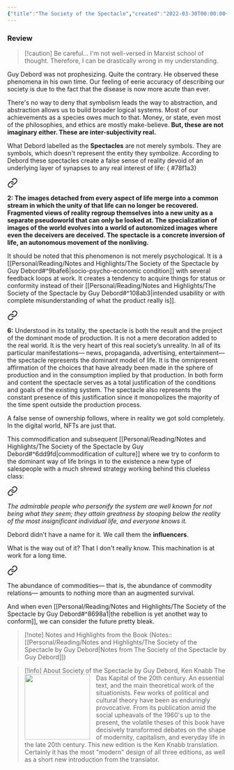 ```yaml
---
{"title":"The Society of the Spectacle","created":"2022-03-30T00:00:00+06:00","updated":"2023-01-27T15:26:02+06:00","read_at":["2022-04-25T00:00:00+06:00"],"read_count":1,"authors":["Guy Debord","Donald Nicholson-Smith"],"isbn10":942299795,"status":"Read","rating":5,"reviewed":true,"cover":"https://i.gr-assets.com/images/S/compressed.photo.goodreads.com/books/1370746722l/381440.jpg","dg-publish":true,"dg-note-icon":2,"dg-metatags":{"og:image":"https://i.gr-assets.com/images/S/compressed.photo.goodreads.com/books/1370746722l/381440.jpg"},"tags":["sociology","economics","marxism"],"permalink":"/personal/reading/books/read/the-society-of-the-spectacle-by-guy-debord/","metatags":{"og:image":"https://i.gr-assets.com/images/S/compressed.photo.goodreads.com/books/1370746722l/381440.jpg"},"dgPassFrontmatter":true,"noteIcon":2}
---
```


### Review

> [!caution] Be careful…
> I'm not well-versed in Marxist school of thought. Therefore, I can be drastically wrong in my understanding.

Guy Debord was not prophesizing. Quite the contrary. He observed these phenomena in his own time. Our feeling of eerie accuracy of describing our society is due to the fact that the disease is now more acute than ever.

There's no way to deny that symbolism leads the way to abstraction, and abstraction allows us to build broader logical systems. Most of our achievements as a species owes much to that. Money, or state, even most of the philosophies, and ethics are mostly make-believe. **But, these are not imaginary either. These are inter-subjectivity real.**

What Debord labelled as the **Spectacles** are not merely symbols. They are symbols, which doesn't represent the entity they symbolize. According to Debord these spectacles create a false sense of reality devoid of an underlying layer of synapses to any real interest of life:
{ #78f1a3}



<div class="transclusion internal-embed is-loaded"><a class="markdown-embed-link" href="/personal/reading/notes-and-highlights/the-society-of-the-spectacle-by-guy-debord/#20c0a7" aria-label="Open link"><svg xmlns="http://www.w3.org/2000/svg" width="24" height="24" viewBox="0 0 24 24" fill="none" stroke="currentColor" stroke-width="2" stroke-linecap="round" stroke-linejoin="round" class="svg-icon lucide-link"><path d="M10 13a5 5 0 0 0 7.54.54l3-3a5 5 0 0 0-7.07-7.07l-1.72 1.71"></path><path d="M14 11a5 5 0 0 0-7.54-.54l-3 3a5 5 0 0 0 7.07 7.07l1.71-1.71"></path></svg></a><div class="markdown-embed">



**2: The images detached from every aspect of life merge into a common stream in which the unity of that life can no longer be recovered. Fragmented views of reality regroup themselves into a new unity as a separate pseudoworld that can only be looked at. The specialization of images of the world evolves into a world of autonomized images where even the deceivers are deceived. The spectacle is a concrete inversion of life, an autonomous movement of the nonliving.** 

</div></div>


It should be noted that this phenomenon is not merely psychological. It is a [[Personal/Reading/Notes and Highlights/The Society of the Spectacle by Guy Debord#^9bafe6\|socio-psycho-economic condition]] with several feedback loops at work. It creates a tendency to acquire things for status or conformity instead of their [[Personal/Reading/Notes and Highlights/The Society of the Spectacle by Guy Debord#^108ab3\|intended usability or with complete misunderstanding of what the product really is]].


<div class="transclusion internal-embed is-loaded"><a class="markdown-embed-link" href="/personal/reading/notes-and-highlights/the-society-of-the-spectacle-by-guy-debord/#213149" aria-label="Open link"><svg xmlns="http://www.w3.org/2000/svg" width="24" height="24" viewBox="0 0 24 24" fill="none" stroke="currentColor" stroke-width="2" stroke-linecap="round" stroke-linejoin="round" class="svg-icon lucide-link"><path d="M10 13a5 5 0 0 0 7.54.54l3-3a5 5 0 0 0-7.07-7.07l-1.72 1.71"></path><path d="M14 11a5 5 0 0 0-7.54-.54l-3 3a5 5 0 0 0 7.07 7.07l1.71-1.71"></path></svg></a><div class="markdown-embed">



**6:** Understood in its totality, the spectacle is both the result and the project of the dominant mode of production. It is not a mere decoration added to the real world. It is the very heart of this real society’s unreality. In all of its particular manifestations— news, propaganda, advertising, entertainment— the spectacle represents the dominant model of life. It is the omnipresent affirmation of the choices that have already been made in the sphere of production and in the consumption implied by that production. In both form and content the spectacle serves as a total justification of the conditions and goals of the existing system. The spectacle also represents the constant presence of this justification since it monopolizes the majority of the time spent outside the production process. 

</div></div>


A false sense of ownership follows, where in reality we got sold completely. In the digital world, NFTs are just that.

This commodification and subsequent [[Personal/Reading/Notes and Highlights/The Society of the Spectacle by Guy Debord#^6dd9fd\|commodification of culture]] where we try to conform to the dominant way of life brings in to the existence a new type of salespeople with a much shrewd strategy working behind this clueless class:


<div class="transclusion internal-embed is-loaded"><a class="markdown-embed-link" href="/personal/reading/notes-and-highlights/the-society-of-the-spectacle-by-guy-debord/#c8ba7e" aria-label="Open link"><svg xmlns="http://www.w3.org/2000/svg" width="24" height="24" viewBox="0 0 24 24" fill="none" stroke="currentColor" stroke-width="2" stroke-linecap="round" stroke-linejoin="round" class="svg-icon lucide-link"><path d="M10 13a5 5 0 0 0 7.54.54l3-3a5 5 0 0 0-7.07-7.07l-1.72 1.71"></path><path d="M14 11a5 5 0 0 0-7.54-.54l-3 3a5 5 0 0 0 7.07 7.07l1.71-1.71"></path></svg></a><div class="markdown-embed">



_The admirable people who personify the system are well known for not being what they seem; they attain greatness by stooping below the reality of the most insignificant individual life, and everyone knows it._ 

</div></div>


Debord didn't have a name for it. We call them the **influencers**.

What is the way out of it? That I don't really know. This machination is at work for a long time.


<div class="transclusion internal-embed is-loaded"><a class="markdown-embed-link" href="/personal/reading/notes-and-highlights/the-society-of-the-spectacle-by-guy-debord/#2b36ce" aria-label="Open link"><svg xmlns="http://www.w3.org/2000/svg" width="24" height="24" viewBox="0 0 24 24" fill="none" stroke="currentColor" stroke-width="2" stroke-linecap="round" stroke-linejoin="round" class="svg-icon lucide-link"><path d="M10 13a5 5 0 0 0 7.54.54l3-3a5 5 0 0 0-7.07-7.07l-1.72 1.71"></path><path d="M14 11a5 5 0 0 0-7.54-.54l-3 3a5 5 0 0 0 7.07 7.07l1.71-1.71"></path></svg></a><div class="markdown-embed">



The abundance of commodities— that is, the abundance of commodity relations— amounts to nothing more than an augmented survival. 

</div></div>


And when even [[Personal/Reading/Notes and Highlights/The Society of the Spectacle by Guy Debord#^8698a1\|the rebellion is yet anothet way to conform]], we can consider the future pretty bleak.

> [!note] Notes and Highlights from the Book
> (Notes:: [[Personal/Reading/Notes and Highlights/The Society of the Spectacle by Guy Debord\|Notes from The Society of the Spectacle by Guy Debord]])

> [!info] About Society of the Spectacle by Guy Debord, Ken Knabb
><img src="https://books.google.com/books/content?id=DaK5AAAAIAAJ&printsec=frontcover&img=1&zoom=1&source=gbs_api" style="float: left; margin-right: 1em;width: 150px; height: auto;" /> The Das Kapital of the 20th century. An essential text, and the main theoretical work of the situationists. Few works of political and cultural theory have been as enduringly provocative. From its publication amid the social upheavals of the 1960's up to the present, the volatile theses of this book have decisively transformed debates on the shape of modernity, capitalism, and everyday life in the late 20th century. This new edition is the Ken Knabb translation. Certainly it has the most "modern" design of all three editions, as well as a short new introduction from the translator.
